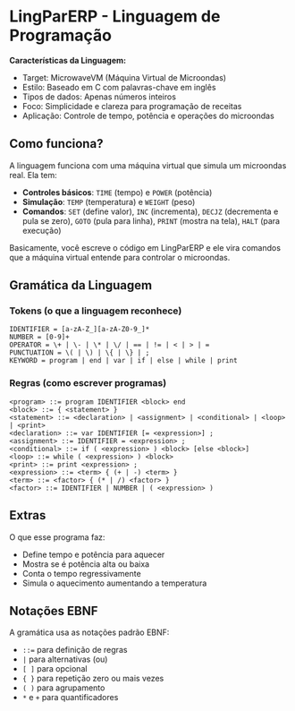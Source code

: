# LingParERP - Linguagem de Programação

**Características da Linguagem:**
- Target: MicrowaveVM (Máquina Virtual de Microondas)
- Estilo: Baseado em C com palavras-chave em inglês
- Tipos de dados: Apenas números inteiros
- Foco: Simplicidade e clareza para programação de receitas
- Aplicação: Controle de tempo, potência e operações do microondas

## Como funciona?

A linguagem funciona com uma máquina virtual que simula um microondas real. Ela tem:

- **Controles básicos**: `TIME` (tempo) e `POWER` (potência)
- **Simulação**: `TEMP` (temperatura) e `WEIGHT` (peso)
- **Comandos**: `SET` (define valor), `INC` (incrementa), `DECJZ` (decrementa e pula se zero), `GOTO` (pula para linha), `PRINT` (mostra na tela), `HALT` (para execução)

Basicamente, você escreve o código em LingParERP e ele vira comandos que a máquina virtual entende para controlar o microondas.

## Gramática da Linguagem

### Tokens (o que a linguagem reconhece)

```
IDENTIFIER = [a-zA-Z_][a-zA-Z0-9_]*
NUMBER = [0-9]+
OPERATOR = \+ | \- | \* | \/ | == | != | < | > | =
PUNCTUATION = \( | \) | \{ | \} | ;
KEYWORD = program | end | var | if | else | while | print
```

### Regras (como escrever programas)

```
<program> ::= program IDENTIFIER <block> end
<block> ::= { <statement> }
<statement> ::= <declaration> | <assignment> | <conditional> | <loop> | <print>
<declaration> ::= var IDENTIFIER [= <expression>] ;
<assignment> ::= IDENTIFIER = <expression> ;
<conditional> ::= if ( <expression> ) <block> [else <block>]
<loop> ::= while ( <expression> ) <block>
<print> ::= print <expression> ;
<expression> ::= <term> { (+ | -) <term> }
<term> ::= <factor> { (* | /) <factor> }
<factor> ::= IDENTIFIER | NUMBER | ( <expression> )
```

## Extras
O que esse programa faz:
- Define tempo e potência para aquecer
- Mostra se é potência alta ou baixa
- Conta o tempo regressivamente
- Simula o aquecimento aumentando a temperatura

## Notações EBNF

A gramática usa as notações padrão EBNF:
- `::=` para definição de regras
- `|` para alternativas (ou)
- `[ ]` para opcional
- `{ }` para repetição zero ou mais vezes
- `( )` para agrupamento
- `*` e `+` para quantificadores
